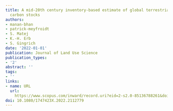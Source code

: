 ```yaml
---
title: A mid-20th century inventory-based estimate of global terrestrial vegetation
  carbon stocks
authors:
- manan-bhan
- patrick-meyfroidt
- S. Matej
- K.-H. Erb
- S. Gingrich
date: '2022-01-01'
publication: Journal of Land Use Science
publication_types:
- '2'
abstract: ''
tags:
- ''
links:
- name: URL
  url: 
    https://www.scopus.com/inward/record.uri?eid=2-s2.0-85136788261&doi=10.1080%2f1747423X.2022.2112779&partnerID=40&md5=3986d7b853faef4aca088599855024e9
doi: 10.1080/1747423X.2022.2112779
---
```


